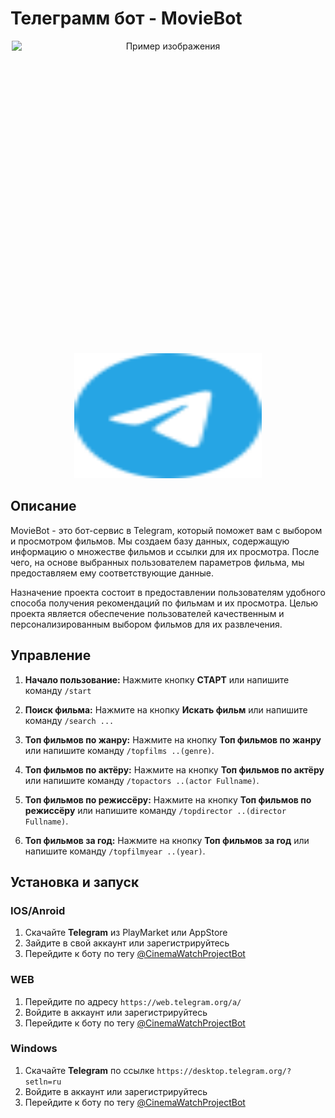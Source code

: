 # Телеграмм бот - MovieBot


<div style="text-align:center;">
  <img src="PROJECT/avatar.jpg" alt="Пример изображения" width="500" height="500" style="display:block; margin:auto;">
   
  <a href="https://t.me/CinemaNovikovPrepelitsaBot">
    <img src="PROJECT/telegram-color.svg" alt="TelegramBot" width="300" height="200">
  </a>
</div>


## Описание

MovieBot - это бот-сервис в Telegram, который поможет вам с выбором и просмотром фильмов. Мы создаем базу данных, содержащую информацию о множестве фильмов и ссылки для их просмотра. После чего, на основе выбранных пользователем параметров фильма, мы предоставляем ему соответствующие данные.

Назначение проекта состоит в предоставлении пользователям удобного способа получения рекомендаций по фильмам и их просмотра. Целью проекта является обеспечение пользователей качественным и персонализированным выбором фильмов для их развлечения.

## Управление

1. **Начало пользование:** Нажмите кнопку **СТАРТ** или напишите команду `/start`

2. **Поиск фильма:** Нажмите на кнопку **Искать фильм** или напишите команду `/search ...`

3. **Топ фильмов по жанру:** Нажмите на кнопку **Топ фильмов по жанру** или напишите команду `/topfilms ..(genre)`.

4. **Топ фильмов по актёру:** Нажмите на кнопку **Топ фильмов по актёру** или напишите команду `/topactors ..(actor Fullname)`.

5. **Топ фильмов по режиссёру:** Нажмите на кнопку **Топ фильмов по режиссёру** или напишите команду `/topdirector ..(director Fullname)`.
   
6. **Топ фильмов за год:** Нажмите на кнопку **Топ фильмов за год** или напишите команду `/topfilmyear ..(year)`.

## Установка и запуск

### IOS/Anroid
  1. Скачайте **Telegram** из PlayMarket или AppStore
  2. Зайдите в свой аккаунт или зарегистрируйтесь
  3. Перейдите к боту по тегу [@CinemaWatchProjectBot](https://t.me/CinemaWatchProjectBot)
### WEB
  1. Перейдите по адресу `https://web.telegram.org/a/`
  2. Войдите в аккаунт или зарегистрируйтесь
  3. Перейдите к боту по тегу [@CinemaWatchProjectBot](https://t.me/CinemaWatchProjectBot)
### Windows
  1. Скачайте **Telegram** по ссылке `https://desktop.telegram.org/?setln=ru`
  2. Войдите в аккаунт или зарегистрируйтесь
  3. Перейдите к боту по тегу [@CinemaWatchProjectBot](https://t.me/CinemaWatchProjectBot)
